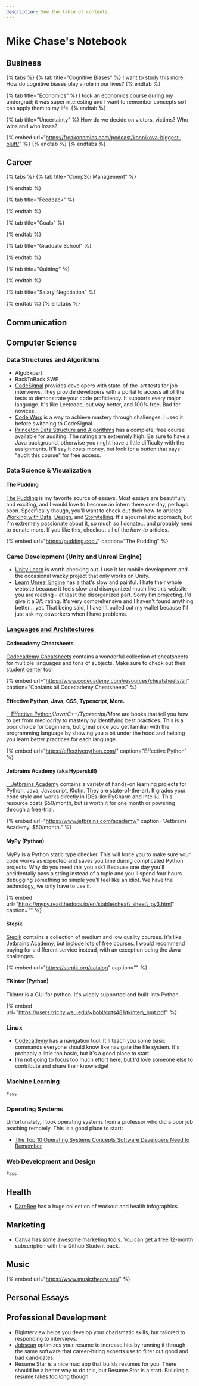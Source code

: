 ```yaml
---
description: See the table of contents.
---
```


# Mike Chase's Notebook

## Business

{% tabs %}
{% tab title="Cognitive Biases" %}
I want to study this more. How do cognitive biases play a role in our lives?
{% endtab %}

{% tab title="Economics" %}
I took an economics course during my undergrad; it was super interesting and I want to remember concepts so I can apply them to my life.
{% endtab %}

{% tab title="Uncertainty" %}
How do we decide on victors, victims? Who wins and who loses? 

{% embed url="https://freakonomics.com/podcast/konnikova-biggest-bluff/" %}
{% endtab %}
{% endtabs %}



## Career

{% tabs %}
{% tab title="CompSci Management" %}

{% endtab %}

{% tab title="Feedback" %}

{% endtab %}

{% tab title="Goals" %}

{% endtab %}

{% tab title="Graduate School" %}

{% endtab %}

{% tab title="Quitting" %}

{% endtab %}

{% tab title="Salary Negotiation" %}

{% endtab %}
{% endtabs %}

## Communication

## Computer Science

### Data Structures and Algorithms

* AlgoExpert
* BackToBack SWE
* [CodeSignal](https://codesignal.com/) provides developers with state-of-the-art tests for job interviews. They provide developers with a portal to access all of the tests to demonstrate your code proficiency. It supports every major language. It's like Leetcode, but way better, and 100% free. Bad for novices. 
* [Code Wars](https://www.codewars.com/) is a way to achieve mastery through challenges. I used it before switching to CodeSignal.
* [Princeton Data Structure and Algorithms](hhttps://www.coursera.org/learn/algorithms-part1#syllabus) has a complete, free course available for auditing. The ratings are extremely high. Be sure to have a Java background, otherwise you might have a little difficulty with the assignments. It'll say it costs money, but look for a button that says "audit this course" for free access.

### Data Science & Visualization

#### The Pudding

[The Pudding](https://pudding.cool) is my favorite source of essays. Most essays are beautifully and exciting, and I would love to become an intern there one day, perhaps soon. Specifically though, you'll want to check out their how-to articles: [Working with Data](https://pudding.cool/process/how-to-make-dope-shit-part-1/), [Design](https://pudding.cool/process/how-to-make-dope-shit-part-2/), and [Storytelling](https://pudding.cool/process/how-to-make-dope-shit-part-2/). It's a journalistic approach, but I'm extremely passionate about it, so much so I donate... and probably need to donate more. If you like this, checkout all of the _how-to_ articles.

{% embed url="https://pudding.cool/" caption="The Pudding" %}

### Game Development \(Unity and Unreal Engine\)

* [Unity Learn](https://pudding.cool/) is worth checking out. I use it for mobile development and the occasional wacky project that only works on Unity.
* [Learn Unreal Engine](https://learn.unrealengine.com/home/dashboard) has a that's slow and painful. I hate their whole website because it feels slow and disorganized much like this website you are reading - at least the disorganized part. Sorry I'm projecting. I'd give it a 3/5 rating. It's very comprehensive and I haven't found anything better... yet. That being said, I haven't pulled out my wallet because I'll just ask my coworkers when I have problems.



### [Languages and Architectures](computer-science/languages-and-architectures/)

#### Codecademy Cheatsheets

[Codecademy Cheatsheets](https://www.codecademy.com/resources/cheatsheets/all) contains a wonderful collection of cheatsheets for multiple languages and tons of subjects. Make sure to check out their [student center](https://www.codecademy.com/student-center) too!

{% embed url="https://www.codecademy.com/resources/cheatsheets/all" caption="Contains all Codecademy Cheatsheets" %}

#### Effective Python, Java, CSS, Typescript, More.

\_\_[Effective Python](https://effectivepython.com/)_/Java/C++/Typescript/More_ are books that tell you how to get from mediocrity to mastery by identifying best practices. This is a poor choice for beginners, but great once you get familiar with the programming language by showing you a bit under the hood and helping you learn better practices for each language.

{% embed url="https://effectivepython.com/" caption="Effective Python" %}

#### Jetbrains Academy \(aka Hyperskill\)

\_\_[Jetbrains Academy](https://www.jetbrains.com/academy/) contains a variety of hands-on learning projects for Python, Java, Javascript, Klotin. They are state-of-the-art. It grades your code style and works directly in IDEs like PyCharm and IntelliJ. This resource costs $50/month, but is worth it for one month or powering through a free-trial.

{% embed url="https://www.jetbrains.com/academy/" caption="Jetbrains Academy. $50/month." %}

#### MyPy \(Python\)

MyPy is a Python static type checker. This will force you to make sure your code works as expected and saves you time during complicated Python projects. Why do you need this you ask? Because one day you'll accidentally pass a string instead of a tuple and you'll spend four hours debugging something so simple you'll feel like an idiot. We have the technology, we only have to use it.

{% embed url="https://mypy.readthedocs.io/en/stable/cheat\_sheet\_py3.html" caption="" %}

#### Stepik

[Stepik](https://stepik.org/catalog) contains a collection of medium and low quality courses. It's like Jetbrains Academy, but include lots of free courses. I would recommend paying for a different service instead, with an exception being the Java challenges.

{% embed url="https://stepik.org/catalog" caption="" %}

#### TKinter \(Python\)

Tkinter is a GUI for python. It's widely supported and built-into Python.

{% embed url="https://users.tricity.wsu.edu/~bobl/cpts481/tkinter\_nmt.pdf" %}



### Linux

* [Codecademy](https://www.codecademy.com/resources/cheatsheets/all) has a navigation tool. It'll teach you some basic commands everyone should know like navigate the file system. It's probably a little too basic, but it's a good place to start.
* I'm not going to focus too much effort here, but I'd love someone else to contribute and share their knowledge!

### Machine Learning

`Pass`

### Operating Systems

Unfortunately, I took operating systems from a professor who did a poor job teaching remotely. This is a good place to start:

* [The Top 10 Operating Systems Concepts Software Developers Need to Remember](https://medium.com/cracking-the-data-science-interview/the-10-operating-system-concepts-software-developers-need-to-remember-480d0734d710)

### Web Development and Design

`Pass`

## Health

* [DareBee](https://darebee.com/) has a huge collection of workout and health infographics.

## Marketing

* Canva has some awesome marketing tools. You can get a free 12-month subscription with the Github Student pack.

## Music

{% embed url="https://www.musictheory.net/" %}



## Personal Essays

## Professional Development

* BigInterview helps you develop your charismatic skills, but tailored to responding to interviews. 
* [Jobscan](https://www.jobscan.co/) optimizes your resume to increase hits by running it through the same software that career-hiring experts use to filter out good and bad candidates.
* Resume Star is a nice mac app that builds resumes for you. There should be a better way to do this, but Resume Star is a start. Building a resume takes too long though.  


